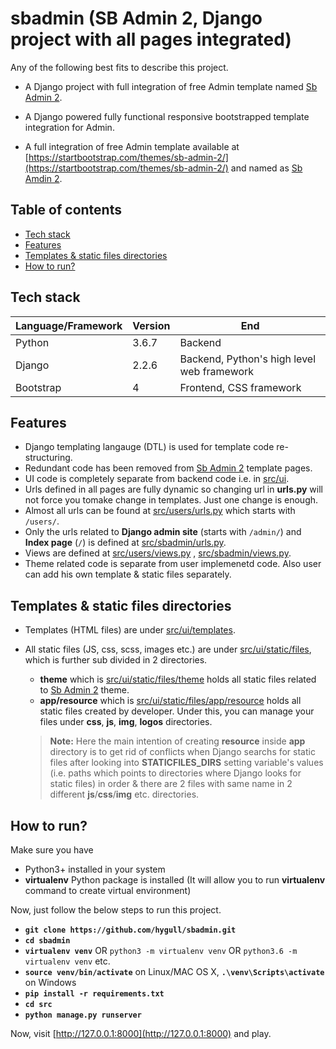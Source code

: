 # sbadmin (SB Admin 2, Django project with all pages integrated)

Any of the following best fits to describe this project.

+ A Django project with full integration of free Admin template named [Sb Admin 2](https://startbootstrap.com/themes/sb-admin-2/).

+ A Django powered fully functional responsive bootstrapped template integration for Admin.

+ A full integration of free Admin template available at [https://startbootstrap.com/themes/sb-admin-2/](https://startbootstrap.com/themes/sb-admin-2/) and named as [Sb Amdin 2](https://startbootstrap.com/themes/sb-admin-2/).

## Table of contents

+ [Tech stack](#tech-stack)
+ [Features](#features)
+ [Templates & static files directories](#template-and-static-files-directories)
+ [How to run?](#how-to-run)

<h2 id="tech-stack">Tech stack</h2>

| Language/Framework | Version | End | 
| --- | --- | --- |
| Python | 3.6.7 | Backend |
| Django | 2.2.6 | Backend, Python's high level web framework |
| Bootstrap | 4 | Frontend, CSS framework |

<h2 id="features">Features</h2>

+ Django templating langauge (DTL) is used for template code re-structuring.
+ Redundant code has been removed from [Sb Admin 2](https://startbootstrap.com/themes/sb-admin-2/) template pages.
+ UI code is completely separate from backend code i.e. in [src/ui](src/ui).
+ Urls defined in all pages are fully dynamic so changing url in **urls.py** will not force you tomake change in templates. Just one change is enough. 
+ Almost all urls can be found at [src/users/urls.py](src/users/urls.py) which starts with `/users/`.
+ Only the urls related to **Django admin site** (starts with `/admin/`) and **Index page** (`/`) is defined at [src/sbadmin/urls.py](src/sbadmin/urls.py).
+ Views are defined at [src/users/views.py](src/users/views.py) , [src/sbadmin/views.py](src/sbadmin/views.py).
+ Theme related code is separate from user implemenetd code. Also user can add his own template & static files separately.

<h2 id="template-and-static-files-directories">Templates & static files directories</h2>

+ Templates (HTML files) are under [src/ui/templates](src/ui/templates).

+ All static files (JS, css, scss, images etc.) are under [src/ui/static/files](src/ui/static/files), which is further sub divided in 2 directories.
	+ **theme** which is [src/ui/static/files/theme](src/ui/static/files/theme) holds all static files related to [Sb Admin 2](https://startbootstrap.com/themes/sb-admin-2/) theme.
	+ **app/resource** which is [src/ui/static/files/app/resource](src/ui/static/files/app/resource) holds all static files created by developer. Under this, you can manage your files under **css**, **js**, **img**, **logos** directories. 

	> **Note:** Here the main intention of creating **resource** inside **app** directory is to get rid of conflicts when Django searchs for static files after looking into **STATICFILES_DIRS** setting variable's values (i.e. paths which points to directories where Django looks for static  files) in order & there are 2 files with same name in 2 different **js**/**css**/**img** etc. directories.


<h2 id="how-to-run">How to run?</h2>

Make sure you have 

+ Python3+ installed in your system
+ **virtualenv** Python package is installed (It will allow you to run **virtualenv** command to create virtual environment)

Now, just follow the below steps to run this project. 

+ **`git clone https://github.com/hygull/sbadmin.git`**
+ **`cd sbadmin`**
+ **`virtualenv venv`** OR `python3 -m virtualenv venv`  OR `python3.6 -m virtualenv venv` etc.
+ **`source venv/bin/activate`** on Linux/MAC OS X, **`.\venv\Scripts\activate`** on Windows
+ **`pip install -r requirements.txt`**
+ **`cd src`**
+ **`python manage.py runserver`**

Now, visit [http://127.0.0.1:8000](http://127.0.0.1:8000) and play.
